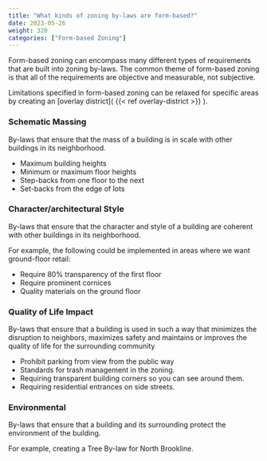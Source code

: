 ```yaml
---
title: "What kinds of zoning by-laws are form-based?"
date: 2023-05-26
weight: 320
categories: ["Form-based Zoning"]
---
```

Form-based zoning can encompass many different types of requirements that are built into zoning by-laws. The common theme of form-based zoning is that all of the requirements are objective and measurable, not subjective.

Limitations specified in form-based zoning can be relaxed for specific areas by creating an [overlay district]( {{< ref overlay-district >}} ).

### Schematic Massing
By-laws that ensure that the mass of a building is in scale with other buildings in its neighborhood.

- Maximum building heights
- Minimum or maximum floor heights
- Step-backs from one floor to the next
- Set-backs from the edge of lots

### Character/architectural Style
By-laws that ensure that the character and style of a building are coherent with other buildings in its neighborhood.

For example, the following could be implemented in areas where we want ground-floor retail:

- Require 80% transparency of the first floor
- Require prominent cornices
- Quality materials on the ground floor

### Quality of Life Impact
By-laws that ensure that a building is used in such a way that minimizes the disruption to neighbors, maximizes safety and  maintains or improves the quality of life for the surrounding community

- Prohibit parking from view from the public way
- Standards for trash management in the zoning.
- Requiring transparent building corners  so you can see around them.
- Requiring residential entrances on side streets.

### Environmental
By-laws that ensure that a building and its surrounding protect the environment of the building. 

For example, creating a Tree By-law for North Brookline.